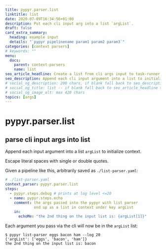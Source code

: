 ```yaml
---
title: pypyr.parser.list
linktitle: list
date: 2020-07-09T16:34:56+01:00
description: Put each cli input arg into a list `argList`.
draft: false
card_extra_summary:
  heading: example input
  details: "`pypyr pipelinename param1 param2 param3`"
categories: [context parsers]
# keywords: ""
menu:
  docs:
    parent: context-parsers
    name: list
seo_article_headline: Create a list from cli args input to task-runner.
seo_description: Append each cli input argument into a list to initialize the pipeline context.
# social_og_description: 200 chars, if blank fall back to seo_description then description
# social_og_title: list -- if blank fall back to seo_article_headline > .Title. Max 70 chars
# social_og_image_alt: max 420 chars
topics: [args]
---
```

# pypyr.parser.list
## parse cli input args into list
Append each input argument into a list `argList` to initialize context.

Escape literal spaces with single or double quotes.

Given a pipeline like this, arbitrarily saved as `./list-parser.yaml`:

```yaml
# ./list-parser.yaml
context_parser: pypyr.parser.list
steps:
  - pypyr.steps.debug # prints at log level <=20
  - name: pypyr.steps.echo
    comment: the args passed into the pypyr with list parser 
             end up as a list in context under key argList
    in:
      echoMe: "the 2nd thing on the input list is: {argList[1]}"
```

Each argument you pass via the cli will now be in the `argList` list:


```text
$ pypyr list-parser eggs bacon ham --log 20
{'argList': ['eggs', 'bacon', 'ham']}
the 2nd thing on the input list is: bacon
```